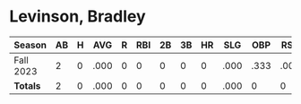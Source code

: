 # Levinson, Bradley

| Season      | AB          | H           | AVG         | R           | RBI         | 2B          | 3B          | HR          | SLG         | OBP         | RSP         | SAF         | K           | BB          | PO          | A           | E           | FAVE        | IP          | H           | K           | BB          | R           | ER          | ERA         
| ----------- | ----------- | ----------- | ----------- | ----------- | ----------- | ----------- | ----------- | ----------- | ----------- | ----------- | ----------- | ----------- | ----------- | ----------- | ----------- | ----------- | ----------- | ----------- | ----------- | ----------- | ----------- | ----------- | ----------- | ----------- | ----------- 
| Fall 2023   | 2           | 0           | .000        | 0           | 0           | 0           | 0           | 0           | .000        | .333        | .000        | 0           | 0           | 1           | 3           | 0           | 0           | 1.000       | 0           | 0           | 0           | 0           | 0           | 0           | .000        
| **Totals**  | 2           | 0           | .000        | 0           | 0           | 0           | 0           | 0           | .000        | 0           | 0           | 0           | 0           | 1           | 3           | 0           | 0           | 1.000       | 0.0         | 0           | 0           | 0           | 0           | 0           | 0           

